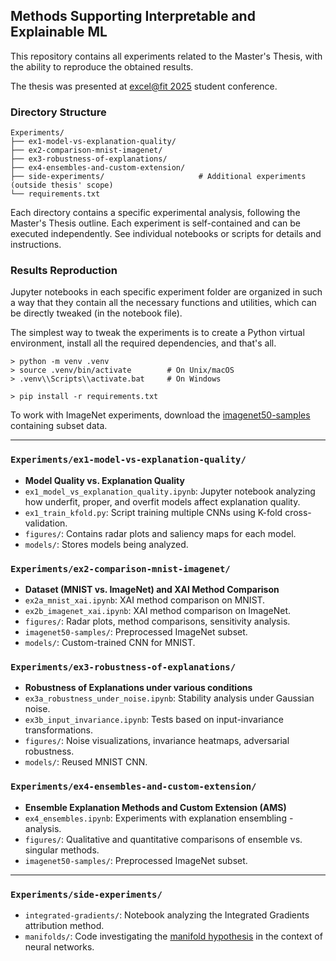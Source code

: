 ## Methods Supporting Interpretable and Explainable ML
This repository contains all experiments related to the Master's Thesis, with the ability to reproduce the obtained results.

The thesis was presented at [excel@fit 2025](https://excel.fit.vutbr.cz/sbornik/) student conference.

### Directory Structure 
```
Experiments/
├── ex1-model-vs-explanation-quality/
├── ex2-comparison-mnist-imagenet/
├── ex3-robustness-of-explanations/
├── ex4-ensembles-and-custom-extension/
├── side-experiments/                     # Additional experiments (outside thesis' scope)
└── requirements.txt
```

Each directory contains a specific experimental analysis, following the Master's Thesis outline. Each experiment is self-contained and can be executed independently. See individual notebooks or scripts for details and instructions.

### Results Reproduction
Jupyter notebooks in each specific experiment folder are organized in such a way that they contain all the necessary functions and utilities, which can be directly tweaked (in the notebook file). 

The simplest way to tweak the experiments is to create a Python virtual environment, install all the required dependencies, and that's all.

```
> python -m venv .venv
> source .venv/bin/activate        # On Unix/macOS
> .venv\\Scripts\\activate.bat     # On Windows

> pip install -r requirements.txt
```

To work with ImageNet experiments, download the [imagenet50-samples](https://drive.google.com/drive/folders/1IXOlElHJFRBFnM3mCLzUTPPRauiacT-h?usp=sharing) containing subset data.

---

### `Experiments/ex1-model-vs-explanation-quality/`
- **Model Quality vs. Explanation Quality**
- `ex1_model_vs_explanation_quality.ipynb`: Jupyter notebook analyzing how underfit, proper, and overfit models affect explanation quality.
- `ex1_train_kfold.py`: Script training multiple CNNs using K-fold cross-validation.
- `figures/`: Contains radar plots and saliency maps for each model.
- `models/`: Stores models being analyzed.

### `Experiments/ex2-comparison-mnist-imagenet/`
- **Dataset (MNIST vs. ImageNet) and XAI Method Comparison**
- `ex2a_mnist_xai.ipynb`: XAI method comparison on MNIST.
- `ex2b_imagenet_xai.ipynb`: XAI method comparison on ImageNet.
- `figures/`: Radar plots, method comparisons, sensitivity analysis.
- `imagenet50-samples/`: Preprocessed ImageNet subset.
- `models/`: Custom-trained CNN for MNIST.

### `Experiments/ex3-robustness-of-explanations/`
- **Robustness of Explanations under various conditions**
- `ex3a_robustness_under_noise.ipynb`: Stability analysis under Gaussian noise.
- `ex3b_input_invariance.ipynb`: Tests based on input-invariance transformations.
- `figures/`: Noise visualizations, invariance heatmaps, adversarial robustness.
- `models/`: Reused MNIST CNN.

### `Experiments/ex4-ensembles-and-custom-extension/`
- **Ensemble Explanation Methods and Custom Extension (AMS)**
- `ex4_ensembles.ipynb`: Experiments with explanation ensembling - analysis.
- `figures/`: Qualitative and quantitative comparisons of ensemble vs. singular methods.
- `imagenet50-samples/`: Preprocessed ImageNet subset.

---

### `Experiments/side-experiments/`
- `integrated-gradients/`: Notebook analyzing the Integrated Gradients attribution method.
- `manifolds/`: Code investigating the [manifold hypothesis](https://en.wikipedia.org/wiki/Manifold_hypothesis) in the context of neural networks.
